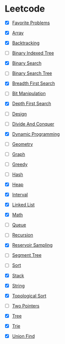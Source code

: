 # Leetcode

* [x] [Favorite Problems](./favorite/notes.md)

* [x] [Array](./array/notes.md)
* [x] [Backtracking](./backtracking/notes.md)
* [ ] [Binary Indexed Tree](./binary-indexed-tree/notes.md)
* [x] [Binary Search](./binary-search/notes.md)
* [ ] [Binary Search Tree](./binary-search-tree/notes.md)
* [x] [Breadth First Search](./breadth-first-search/notes.md)
* [ ] [Bit Manipulation](./bit-manipulation/notes.md)
* [x] [Depth First Search](./depth-first-search/notes.md)
* [ ] [Design](./design/notes.md)
* [ ] [Divide And Conquer](./divide-and-conquer/notes.md)
* [x] [Dynamic Programming](./dynamic-programming/notes.md)
* [ ] [Geometry](./geometry/notes.md)
* [ ] [Graph](./graph/notes.md)
* [ ] [Greedy](./greedy/notes.md)
* [ ] [Hash](./hash/notes.md)
* [x] [Heap](./heap/notes.md)
* [x] [Interval](./interval/notes.md)
* [x] [Linked List](./linked-list/notes.md)
* [x] [Math](./math/notes.md)
* [ ] [Queue](./queue/notes.md)
* [ ] [Recursion](./recursion/notes.md)
* [x] [Reservoir Sampling](./reservoir-sampling/notes.md)
* [ ] [Segment Tree](./segment-tree/notes.md)
* [ ] [Sort](./sort/notes.md)
* [x] [Stack](./stack/notes.md)
* [x] [String](./string/notes.md)
* [x] [Topological Sort](./topological-sort/notes.md)
* [ ] [Two Pointers](./two-pointers/notes.md)
* [x] [Tree](./tree/notes.md)
* [x] [Trie](./trie/notes.md)
* [x] [Union Find](./union-find/notes.md)
